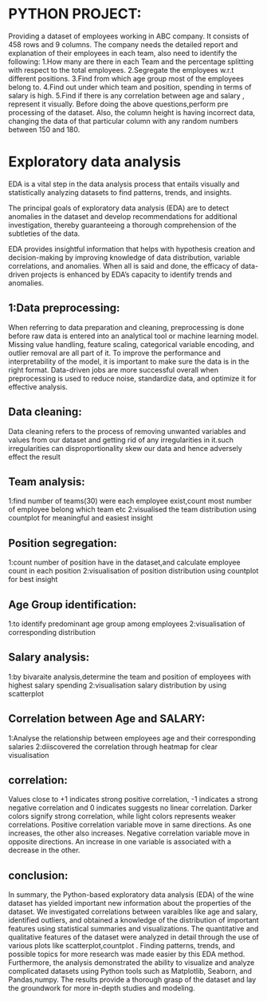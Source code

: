 # PYTHON PROJECT:

Providing a dataset of employees working in ABC company. It consists of 458 rows and 9 columns. The company needs the detailed report and explanation of their employees in each team, also need to identify the following: 1.How many are there in each Team and the percentage splitting with respect to the total employees. 2.Segregate the employees w.r.t different positions. 3.Find from which age group most of the employees belong to. 4.Find out under which team and position, spending in terms of salary is high. 5.Find if there is any correlation between age and salary , represent it visually. Before doing the above questions,perform pre processing of the dataset. Also, the column height is having incorrect data, changing the data of that particular column with any random numbers between 150 and 180.

# Exploratory data analysis
EDA is a vital step in the data analysis process that entails visually and statistically analyzing datasets to find patterns, trends, and insights.

The principal goals of exploratory data analysis (EDA) are to detect anomalies in the dataset and develop recommendations for additional investigation, thereby guaranteeing a thorough comprehension of the subtleties of the data.

EDA provides insightful information that helps with hypothesis creation and decision-making by improving knowledge of data distribution, variable correlations, and anomalies. When all is said and done, the efficacy of data-driven projects is enhanced by EDA’s capacity to identify trends and anomalies.

## 1:Data preprocessing:
When referring to data preparation and cleaning, preprocessing is done before raw data is entered into an analytical tool or machine learning model. Missing value handling, feature scaling, categorical variable encoding, and outlier removal are all part of it. To improve the performance and interpretability of the model, it is important to make sure the data is in the right format. Data-driven jobs are more successful overall when preprocessing is used to reduce noise, standardize data, and optimize it for effective analysis.

## Data cleaning:
Data cleaning refers to the process of removing unwanted variables and values from our dataset and getting rid of any irregularities in it.such irregularities can disproportionality skew our data and hence adversely effect the result

## Team analysis:
1:find number of teams(30) were each employee exist,count most number of employee belong which team etc 2:visualised the team distribution using countplot for meaningful and easiest insight

## Position segregation:
1:count number of position have in the dataset,and calculate employee count in each position 2:visualisation of position distribution using countplot for best insight

## Age Group identification:
1:to identify predominant age group among employees 2:visualisation of corresponding distribution

## Salary analysis:
1:by bivaraite analysis,determine the team and position of employees with highest salary spending 2:visualisation salary distribution by using scatterplot

## Correlation between Age and SALARY:
1:Analyse the relationship between employees age and their corresponding salaries 2:diiscovered the correlation through heatmap for clear visualisation

## correlation:
Values close to +1 indicates strong positive correlation, -1 indicates a strong negative correlation and 0 indicates suggests no linear correlation. Darker colors signify strong correlation, while light colors represents weaker correlations. Positive correlation variable move in same directions. As one increases, the other also increases. Negative correlation variable move in opposite directions. An increase in one variable is associated with a decrease in the other.

## conclusion:
In summary, the Python-based exploratory data analysis (EDA) of the wine dataset has yielded important new information about the properties of the dataset. We investigated correlations between varaibles like age and salary, identified outliers, and obtained a knowledge of the distribution of important features using statistical summaries and visualizations. The quantitative and qualitative features of the dataset were analyzed in detail through the use of various plots like scatterplot,countplot . Finding patterns, trends, and possible topics for more research was made easier by this EDA method. Furthermore, the analysis demonstrated the ability to visualize and analyze complicated datasets using Python tools such as Matplotlib, Seaborn, and Pandas,numpy. The results provide a thorough grasp of the dataset and lay the groundwork for more in-depth studies and modeling.
